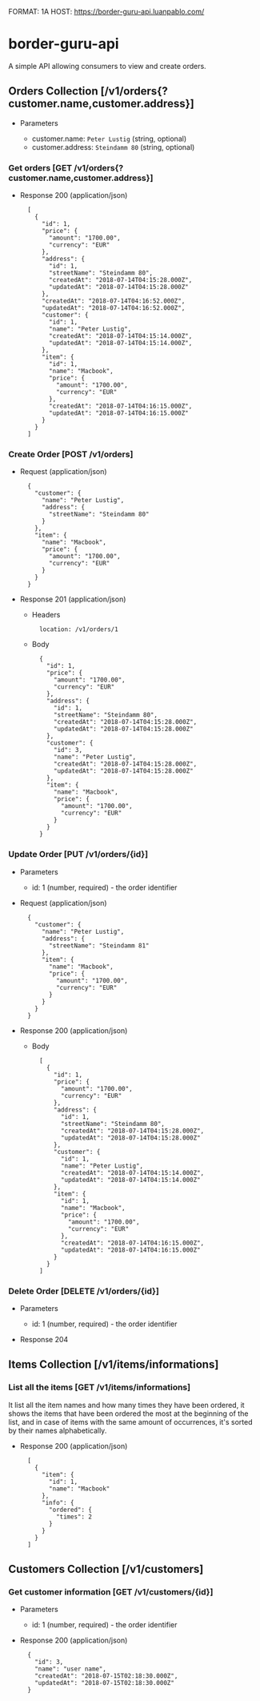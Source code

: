 FORMAT: 1A
HOST: https://border-guru-api.luanpablo.com/

# border-guru-api

A simple API allowing consumers to view and create orders.

## Orders Collection [/v1/orders{?customer.name,customer.address}]

+ Parameters

  + customer.name: `Peter Lustig` (string, optional)
  + customer.address: `Steindamm 80` (string, optional)

### Get orders [GET /v1/orders{?customer.name,customer.address}]

+ Response 200 (application/json)

        [
          {
            "id": 1,
            "price": {
              "amount": "1700.00",
              "currency": "EUR"
            },
            "address": {
              "id": 1,
              "streetName": "Steindamm 80",
              "createdAt": "2018-07-14T04:15:28.000Z",
              "updatedAt": "2018-07-14T04:15:28.000Z"
            },
            "createdAt": "2018-07-14T04:16:52.000Z",
            "updatedAt": "2018-07-14T04:16:52.000Z",
            "customer": {
              "id": 1,
              "name": "Peter Lustig",
              "createdAt": "2018-07-14T04:15:14.000Z",
              "updatedAt": "2018-07-14T04:15:14.000Z",
            },
            "item": {
              "id": 1,
              "name": "Macbook",
              "price": {
                "amount": "1700.00",
                "currency": "EUR"
              },
              "createdAt": "2018-07-14T04:16:15.000Z",
              "updatedAt": "2018-07-14T04:16:15.000Z"
            }
          }
        ]

### Create Order [POST /v1/orders]

+ Request (application/json)

        {
          "customer": {
            "name": "Peter Lustig",
            "address": {
              "streetName": "Steindamm 80"
            }
          },
          "item": {
            "name": "Macbook",
            "price": {
              "amount": "1700.00",
              "currency": "EUR"
            }
          }
        }

+ Response 201 (application/json)

    + Headers

            location: /v1/orders/1

    + Body

            {
              "id": 1,
              "price": {
                "amount": "1700.00",
                "currency": "EUR"
              },
              "address": {
                "id": 1,
                "streetName": "Steindamm 80",
                "createdAt": "2018-07-14T04:15:28.000Z",
                "updatedAt": "2018-07-14T04:15:28.000Z"
              },
              "customer": {
                "id": 3,
                "name": "Peter Lustig",
                "createdAt": "2018-07-14T04:15:28.000Z",
                "updatedAt": "2018-07-14T04:15:28.000Z"
              },
              "item": {
                "name": "Macbook",
                "price": {
                  "amount": "1700.00",
                  "currency": "EUR"
                }
              }
            }

### Update Order [PUT /v1/orders/{id}]

+ Parameters

  + id: 1 (number, required) - the order identifier

+ Request (application/json)

        {
          "customer": {
            "name": "Peter Lustig",
            "address": {
              "streetName": "Steindamm 81"
            },
            "item": {
              "name": "Macbook",
              "price": {
                "amount": "1700.00",
                "currency": "EUR"
              }
            }
          }
        }

+ Response 200 (application/json)

    + Body

            [
              {
                "id": 1,
                "price": {
                  "amount": "1700.00",
                  "currency": "EUR"
                },
                "address": {
                  "id": 1,
                  "streetName": "Steindamm 80",
                  "createdAt": "2018-07-14T04:15:28.000Z",
                  "updatedAt": "2018-07-14T04:15:28.000Z"
                },
                "customer": {
                  "id": 1,
                  "name": "Peter Lustig",
                  "createdAt": "2018-07-14T04:15:14.000Z",
                  "updatedAt": "2018-07-14T04:15:14.000Z"
                },
                "item": {
                  "id": 1,
                  "name": "Macbook",
                  "price": {
                    "amount": "1700.00",
                    "currency": "EUR"
                  },
                  "createdAt": "2018-07-14T04:16:15.000Z",
                  "updatedAt": "2018-07-14T04:16:15.000Z"
                }
              }
            ]

### Delete Order [DELETE /v1/orders/{id}]

+ Parameters

  + id: 1 (number, required) - the order identifier

+ Response 204

## Items Collection [/v1/items/informations]

### List all the items [GET /v1/items/informations]
It list all the item names and how many times they have been ordered, it shows the items that have been ordered the most at the beginning of the list, and in case of items with the same amount of occurrences, it's sorted by their names alphabetically.


+ Response 200 (application/json)

        [
          {
            "item": {
              "id": 1,
              "name": "Macbook"
            },
            "info": {
              "ordered": {
                "times": 2
              }
            }
          }
        ]

## Customers Collection [/v1/customers]

### Get customer information [GET /v1/customers/{id}]

+ Parameters

  + id: 1 (number, required) - the order identifier

+ Response 200 (application/json)

        {
          "id": 3,
          "name": "user name",
          "createdAt": "2018-07-15T02:18:30.000Z",
          "updatedAt": "2018-07-15T02:18:30.000Z"
        }
